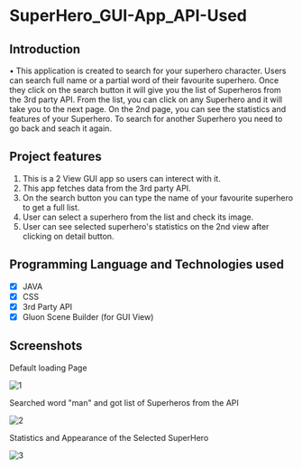 # SuperHero_GUI-App_API-Used

## Introduction

•	This application is created to search for your superhero character. Users can search full name or a partial word of their favourite superhero.
Once they click on the search button it will give you the list of Superheros from the 3rd party API. From the list, you can click on any Superhero and it will take you to the next page. On the 2nd page, you can see the statistics and features of your Superhero. To search for another Superhero you need to go back and seach it again.

## Project features
 
 1. This is a 2 View GUI app so users can interect with it.
 2. This app fetches data from the 3rd party API.
 2. On the search button you can type the name of your favourite superhero to get a full list.
 2. User can select a superhero from the list and check its image.
 3. User can see selected superhero's statistics on the 2nd view after clicking on detail button.
 
## Programming Language and Technologies used
 
 - [x] JAVA
 - [x] CSS
 - [x] 3rd Party API
 - [x] Gluon Scene Builder (for GUI View)
 
## Screenshots

 Default loading Page
 
 ![1](https://user-images.githubusercontent.com/75551627/182512296-eddafebd-8123-42a3-9d9e-8c9c4fa9051d.JPG)
 
 Searched word "man" and got list of Superheros from the API
 
 ![2](https://user-images.githubusercontent.com/75551627/182512346-19d4e80c-e7d2-4085-8b73-1645164f24e6.JPG)
 
 Statistics and Appearance of the Selected SuperHero
 
![3](https://user-images.githubusercontent.com/75551627/182512811-1451e2c9-90dd-4e53-b16c-329aa79f2c92.JPG)




 
